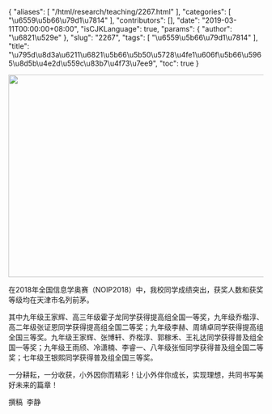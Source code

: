 {
    "aliases": [
        "/html/research/teaching/2267.html"
    ],
    "categories": [
        "\u6559\u5b66\u79d1\u7814"
    ],
    "contributors": [],
    "date": "2019-03-11T00:00:00+08:00",
    "isCJKLanguage": true,
    "params": {
        "author": "\u6821\u529e"
    },
    "slug": "2267",
    "tags": [
        "\u6559\u5b66\u79d1\u7814"
    ],
    "title": "\u795d\u8d3a\u6211\u6821\u5b66\u5b50\u5728\u4fe1\u606f\u5b66\u5965\u8d5b\u4e2d\u559c\u83b7\u4f73\u7ee9",
    "toc": true
}


<img
    src="https://cdn.tfls.online/mirror/full/163e5e7f3715cb5d00f847a0da5b698d4e2b9e24.jpg"
    style="display:block;margin-left:auto;margin-right:auto;"
    decoding="async"
    fetchpriority="auto"
    loading="lazy"
    height="400"
    width="600"
/>




 




在2018年全国信息学奥赛（NOIP2018）中，我校同学成绩突出，获奖人数和获奖等级均在天津市名列前茅。




 其中九年级王家辉、高三年级霍子龙同学获得提高组全国一等奖，九年级乔楷淳、高二年级张证恩同学获得提高组全国二等奖；九年级李赫、周靖卓同学获得提高组全国三等奖。九年级王家辉、张博轩、乔楷淳、郭稼禾、王礼达同学获得普及组全国一等奖；九年级王雨颀、冷潇楠、李睿一、八年级张恒同学获得普及组全国二等奖；七年级王银熙同学获得普及组全国三等奖。




 一分耕耘，一分收获，小外因你而精彩！让小外伴你成长，实现理想，共同书写美好未来的篇章！




 撰稿  李静


  



